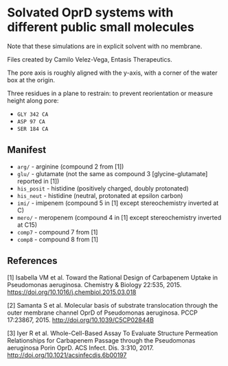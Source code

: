 # Solvated OprD systems with different public small molecules

Note that these simulations are in explicit solvent with no membrane.

Files created by Camilo Velez-Vega, Entasis Therapeutics.

The pore axis is roughly aligned with the y-axis, with a corner of the water box at the origin.

Three residues in a plane to restrain: to prevent reorientation or measure height along pore:
* `GLY 342 CA`
* `ASP 97 CA`
* `SER 184 CA`

## Manifest

* `arg/` - arginine (compound 2 from [1])
* `glu/` - glutamate (not the same as compound 3 [glycine-glutamate] reported in [1])
* `his_posit` - histidine (positively charged, doubly protonated)
* `his_neut` - histidine (neutral, protonated at epsilon carbon)
* `imi/` - imipenem (compound 5 in [1] except stereochemistry inverted at C)
* `mero/` - meropenem (compound 4 in [1] except stereochemistry inverted at C15)
* `comp7` - compound 7 from [1]
* `comp8` - compound 8 from [1]

## References

[1] Isabella VM et al. Toward the Rational Design of Carbapenem Uptake in Pseudomonas aeruginosa. Chemistry & Biology 22:535, 2015. https://doi.org/10.1016/j.chembiol.2015.03.018

[2] Samanta S et al. Molecular basis of substrate translocation through the outer membrane channel OprD of Pseudomonas aeruginosa. PCCP 17:23867, 2015. http://doi.org/10.1039/C5CP02844B

[3] Iyer R et al. Whole-Cell-Based Assay To Evaluate Structure Permeation Relationships for Carbapenem Passage through the Pseudomonas aeruginosa Porin OprD. ACS Infect. Dis. 3:310, 2017. http://doi.org/10.1021/acsinfecdis.6b00197
